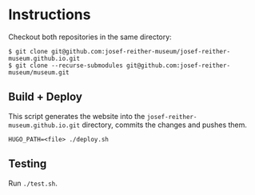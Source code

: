 # Instructions

Checkout both repositories in the same directory:

```
$ git clone git@github.com:josef-reither-museum/josef-reither-museum.github.io.git
$ git clone --recurse-submodules git@github.com:josef-reither-museum/museum.git
```

## Build + Deploy

This script generates the website into the `josef-reither-museum.github.io.git` directory, commits the changes and pushes them.

```
HUGO_PATH=<file> ./deploy.sh
```

## Testing

Run `./test.sh`.
